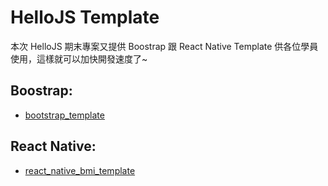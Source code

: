 # HelloJS Template

本次 HelloJS 期末專案又提供 Boostrap 跟 React Native Template 供各位學員使用，這樣就可以加快開發速度了~

## Boostrap:

- [bootstrap_template](https://github.com/joan45r/bootstrap_template)

## React Native:

- [react_native_bmi_template](https://github.com/yanhsu/react_native_bmi_template)


